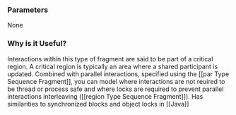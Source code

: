 ### Parameters
None

### Why is it Useful?
Interactions within this type of fragment are said to be part of a critical region. A critical region is typically an area where a shared participant is updated. Combined with parallel interactions, specified using the [[par Type Sequence Fragment]], you can model where interactions are not reuired to be thread or process safe and where locks are required to prevent parallel interactions interleaving ([[region Type Sequence Fragment]]). Has similarities to synchronized blocks and object locks in [[Java]]

